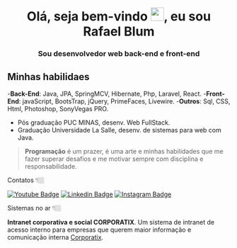 <h1 align="center">Olá, seja bem-vindo <img src="https://raw.githubusercontent.com/kaueMarques/kaueMarques/master/hi.gif" width="30px">, eu sou Rafael Blum</h1>
<h3 align="center">Sou desenvolvedor web back-end e front-end</h3>

## Minhas habilidaes

-**Back-End**: Java, JPA, SpringMCV, Hibernate, Php, Laravel, React.
-**Front-End**: javaScript, BootsTrap, jQuery, PrimeFaces, Livewire.
-**Outros**: Sql, CSS, Html, Photoshop, SonyVegas PRO.
- Pós graduação PUC MINAS, desenv. Web FullStack.
- Graduação Universidade La Salle, desenv. de sistemas para web com Java.


> **Programação** é um prazer, é uma arte e minhas habilidades que me fazer superar desafios e me motivar sempre com disciplina e responsabilidade.

Contatos 👇🏼

[![Youtube Badge](https://img.shields.io/badge/-Youtube-FF0000?style=flat-square&labelColor=FF0000&logo=youtube&logoColor=white&link=https://www.youtube.com/user/rafablum/videos)](https://www.youtube.com/user/rafablum/videos)
[![Linkedin Badge](https://img.shields.io/badge/-LinkedIn-blue?style=flat-square&logo=Linkedin&logoColor=white&link=https://www.linkedin.com/in/rafael-blum-237133114s/)](https://www.linkedin.com/in/rafael-blum-237133114s/)
[![Instagram Badge](https://img.shields.io/badge/-Instagram-violet?style=flat-square&logo=Instagram&logoColor=white&link=https://www.instagram.com/rafablum_/)](https://www.instagram.com/rafablum_/)


Sistemas no ar 👇🏼

**Intranet corporativa e social CORPORATIX**. Um sistema de intranet de acesso interno para empresas que querem maior informação e comunicação interna [Corporatix](https://corporatix.com.br/).
